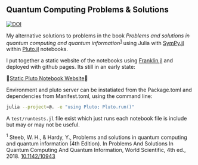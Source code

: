 
## Quantum Computing Problems & Solutions
[![DOI](https://zenodo.org/badge/342710871.svg)](https://zenodo.org/badge/latestdoi/342710871)


My alternative solutions to problems in the book *Problems and solutions in quantum computing and quantum information*<sup>[1](#ref1)</sup>
 using Julia with [SymPy.jl](https://github.com/JuliaPy/SymPy.jl) within [Pluto.jl](https://github.com/fonsp/Pluto.jl) notebooks.

I put together a static website of the notebooks using [Franklin.jl](franklinjl.org) and deployed with github pages. Its still in an early state:

🎈[Static Pluto Notebook Website](https://stefanbringuier.github.io/QuantumComputingProblemsSolutions/index.html)🎈


Environment and pluto server can be instatiated from the Package.toml and dependencies from Manifest.toml, using the command line:

```bash
julia --project=@. -e "using Pluto; Pluto.run()"
```

A `test/runtests.jl` file exist which just runs each notebook file is include but may or may not be useful.

<a name="ref1"><sup>1</sup></a> Steeb, W. H., & Hardy, Y., Problems and solutions in quantum computing and quantum information (4th Edition). In Problems And Solutions In Quantum Computing And Quantum Information, World Scientific, 4th ed., 2018. [10.1142/10943](https://doi.org/10.1142/10943)
